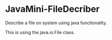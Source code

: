 # JavaMini-FileDecriber
Describe a file on system using java functionality.

This is using the java.io.File class.